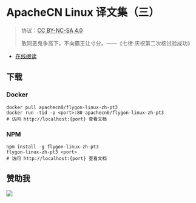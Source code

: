 # ApacheCN Linux 译文集（三）

> 协议：[CC BY-NC-SA 4.0](http://creativecommons.org/licenses/by-nc-sa/4.0/)
> 
> 敢同恶鬼争高下，不向霸王让寸分。——《七律·庆祝第二次核试验成功》

* [在线阅读](https://linux3.flygon.net)
## 下载

### Docker

```
docker pull apachecn0/flygon-linux-zh-pt3
docker run -tid -p <port>:80 apachecn0/flygon-linux-zh-pt3
# 访问 http://localhost:{port} 查看文档
```

### NPM

```
npm install -g flygon-linux-zh-pt3
flygon-linux-zh-pt3 <port>
# 访问 http://localhost:{port} 查看文档
```

## 赞助我

![](https://img-blog.csdnimg.cn/20200112005920729.png)
